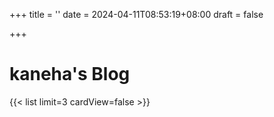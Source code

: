 +++
title = ''
date = 2024-04-11T08:53:19+08:00
draft = false

+++

# kaneha's Blog

{{< list limit=3 cardView=false >}}